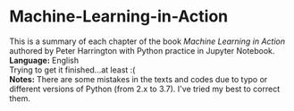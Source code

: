 # Machine-Learning-in-Action
This is a summary of each chapter of the book *Machine Learning in Action* authored by Peter Harrington with Python practice in Jupyter Notebook.     
**Language:** English   
Trying to get it finished...at least :(    
**Notes:** There are some mistakes in the texts and codes due to typo or different versions of Python (from 2.x to 3.7). I've tried my best to correct them.

